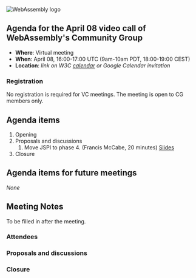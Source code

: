 ![WebAssembly logo](/images/WebAssembly.png)

## Agenda for the April 08 video call of WebAssembly's Community Group

- **Where**: Virtual meeting
- **When**: April 08, 16:00-17:00 UTC (9am-10am PDT, 18:00-19:00 CEST)
- **Location**: *link on W3C [calendar](https://www.w3.org/groups/cg/webassembly/calendar/) or Google Calendar invitation*

### Registration

No registration is required for VC meetings. The meeting is open to CG members only.

## Agenda items

1. Opening
1. Proposals and discussions
   1. Move JSPI to phase 4. (Francis McCabe, 20 minutes) [Slides](https://docs.google.com/presentation/d/1tRl7GHWPf9ixRHZUL9mFIcUdN8AIMQx4dmec1q-Vq0Y)
1. Closure

## Agenda items for future meetings

*None*

## Meeting Notes

To be filled in after the meeting.

### Attendees

### Proposals and discussions

### Closure
